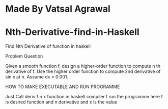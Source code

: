 # Made By Vatsal Agrawal 
# Nth-Derivative-find-in-Haskell
Find Nth Derivative of function in haskell

Problem Question

Given a smooth function f, design a higher-order function to compute n
th derivative of f. Use the
higher order function to compute 2nd derivative of sin x at π. Assume dx = 0.001.

HOW TO MAKE EXECUTABLE AND RUN PROGRAMME

Just Call deriv f n x function in haskell compiler t run the programme
here f is desired function and n derivative and x is the value
